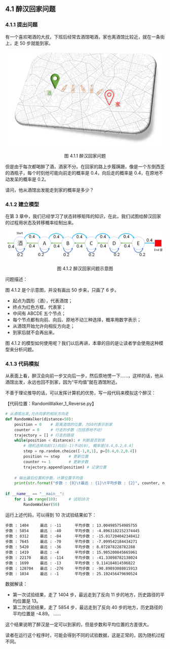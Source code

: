 
## 4.1 醉汉回家问题

### 4.1.1 提出问题

有一个喜欢喝酒的大叔，下班后经常去酒馆喝酒，家也离酒馆比较近，就在一条街上，走 50 步就能到家。

<center>
<img src="./img/RandomWalker-Cover.png">

图 4.1.1 醉汉回家问题
</center>

但是由于每次都喝醉了酒，酒家不分。在回家的路上步履蹒跚，像是一个东倒西歪的酒瓶子，每个时刻他可能向前走的概率是 0.4，向后走的概率是 0.4，在原地不动发呆的概率是 0.2。

请问，他从酒馆出发能走到家的概率是多少？

### 4.1.2 建立模型

在第 3 章中，我们已经学习了状态转移矩阵的知识，在此，我们试图给醉汉回家的过程用状态及转移概率绘制出来。

<center>
<img src="./img/RandomWalker-1.png">

图 4.1.2 醉汉回家问题示意图
</center>

问题描述：

图 4.1.2 是个示意图，并没有画出 50 步来，只画了 6 步。
- 起点为圆形（酒），代表酒馆；
- 终点为红色方框，代表家；
- 中间有 ABCDE 五个节点；
- 每个节点都有向前、向后、原地不动三种选择，概率用数字表示；
- 从酒馆开始允许向相反方向走；
- 到家后就不会再出来。

图 4.1.2 的模型如何使用呢？我们以后再讲，本章的目的是让读者学会使用这种模型来分析问题。

### 4.1.3 代码模拟

从表面上看，醉汉会向前一步又向后一步，然后原地愣一下......，这样的话，他从酒馆出发，永远也回不到家，因为“平均值”就在酒馆附近。

不善于理论推导的话，可以发挥计算机的优势，写一段代码来模拟这个醉汉：

【代码位置：RandomWalker_1_Reverse.py】

```Python
# 从酒馆出发,允许向家的相反方向走
def RandomWalker(distance=50):
    position = 0    # 距离酒馆的位置，为50时表示到家
    counter = 0     # 行走的步数（包括原地不动）
    trajectory = [] # 行走的路径
    while(position < distance): # 判断是否到家
        # 随机选择向前(1)向后(-1)不动(0), 概率是[0.4,0.2,0.4]
        step = np.random.choice([-1,0,1], p=[0.4,0.2,0.4])
        position += step    # 更新位置
        counter += 1        # 更新步数
        trajectory.append(position) # 记录位置

    # 输出最后位置和步数，计算位置平均值
    print(str.format("步数 : {0}\t最远 : {1}\t平均步数 : {2}", counter, np.min(trajectory), np.mean(trajectory)))
 
if __name__ == "__main__":
    for i in range(10):     # 试验10次
        RandomWalker(50)
```

运行上述代码，可以得到 10 次试验结果如下：

```
步数 : 1404     最远 : -11      平均步数 : 13.004985754985755
步数 : 5854     最远 : -40      平均步数 : -4.8963102152374445
步数 : 8312     最远 : -84      平均步数 : -15.017204042348412
步数 : 7645     最远 : -70      平均步数 : -7.099542184434271
步数 : 5420     最远 : -36      平均步数 : 8.072878228782288
步数 : 1419     最远 : -4       平均步数 : 15.985200845665961
步数 : 22170    最远 : -114     平均步数 : -41.33098782138024
步数 : 1699     最远 : -13      平均步数 : 9.114184814596822
步数 : 128704   最远 : -276     平均步数 : -90.89893088015913
步数 : 1034     最远 : -1       平均步数 : 25.192456479690524
```

数据解读：

- 第一次试验结果，走了 1404 步，最远走到了反向 11 步的地方，历史路径的平均位置是 13。
- 第二次试验结果，走了 5854 步，最远走到了反向 40 步的地方，历史路径的平均位置是 -4.89。
......

这个结果说明了醉汉是一定可以到家的，但是步数和平均位置的方差很大。

读者在运行这个程序时，可能会得到不同的试验数据，这是正常的，因为随机过程不同。

